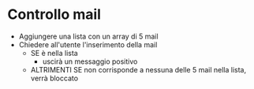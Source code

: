 # Controllo mail

- Aggiungere una lista con un array di 5 mail
- Chiedere all'utente l'inserimento della mail
    - SE è nella lista
      - uscirà un messaggio positivo
    - ALTRIMENTI SE non corrisponde a nessuna delle 5 mail nella lista, verrà bloccato